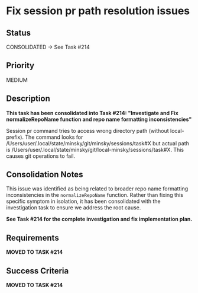# Fix session pr path resolution issues

## Status

CONSOLIDATED → See Task #214

## Priority

MEDIUM

## Description

**This task has been consolidated into Task #214: "Investigate and Fix normalizeRepoName function and repo name formatting inconsistencies"**

Session pr command tries to access wrong directory path (without local- prefix). The command looks for /Users/user/.local/state/minsky/git/minsky/sessions/task#X but actual path is /Users/user/.local/state/minsky/git/local-minsky/sessions/task#X. This causes git operations to fail.

## Consolidation Notes

This issue was identified as being related to broader repo name formatting inconsistencies in the `normalizeRepoName` function. Rather than fixing this specific symptom in isolation, it has been consolidated with the investigation task to ensure we address the root cause.

**See Task #214 for the complete investigation and fix implementation plan.**

## Requirements

**MOVED TO TASK #214**

## Success Criteria

**MOVED TO TASK #214**

